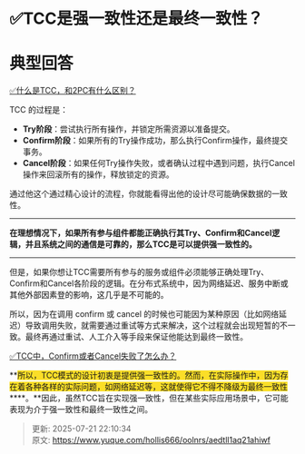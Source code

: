 # ✅TCC是强一致性还是最终一致性？

# 典型回答


[✅什么是TCC，和2PC有什么区别？](https://www.yuque.com/hollis666/oolnrs/xhvbak3ouy6xqiml)



TCC 的过程是：



+ **Try阶段**：尝试执行所有操作，并锁定所需资源以准备提交。
+ **Confirm阶段**：如果所有的Try操作成功，那么执行Confirm操作，最终提交事务。
+ **Cancel阶段**：如果任何Try操作失败，或者确认过程中遇到问题，执行Cancel操作来回滚所有的操作，释放锁定的资源。



通过他这个通过精心设计的流程，你就能看得出他的设计尽可能确保数据的一致性。

****

**在理想情况下，如果所有参与组件都能正确执行其Try、Confirm和Cancel逻辑，并且系统之间的通信是可靠的，那么TCC是可以提供强一致性的。**

****

但是，如果你想让TCC需要所有参与的服务或组件必须能够正确处理Try、Confirm和Cancel各阶段的逻辑。在分布式系统中，因为<font style="color:rgb(13, 13, 13);">网络延迟、服务中断或其他外部因素登的影响，这几乎是不可能的。</font>



所以，因为在调用 confirm 或 cancel 的时候也可能因为某种原因（比如网络延迟）导致调用失败，就需要通过重试等方式来解决，这个过程就会出现短暂的不一致。最终再通过重试、人工介入等手段来保证他能达到最终一致性。



[✅TCC中，Confirm或者Cancel失败了怎么办？](https://www.yuque.com/hollis666/oolnrs/xnvn2of7pmd005no)



**<font style="background-color:#FBDE28;">所以，TCC模式的设计初衷是提供强一致性的。然而，在实际操作中，因为存在着各种各样的实际问题，如网络延迟等，这就使得它不得不降级为最终一致性</font>****。**因此，虽然TCC旨在实现强一致性，但在某些实际应用场景中，它可能表现为介于强一致性和最终一致性之间。



> 更新: 2025-07-21 22:10:34  
> 原文: <https://www.yuque.com/hollis666/oolnrs/aedtll1aq21ahiwf>